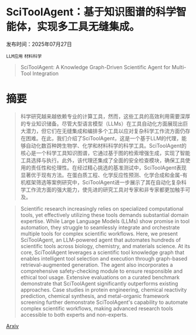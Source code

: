 # SciToolAgent：基于知识图谱的科学智能体，实现多工具无缝集成。

发布时间：2025年07月27日

`LLM应用` `材料科学`

> SciToolAgent: A Knowledge Graph-Driven Scientific Agent for Multi-Tool Integration

# 摘要

> 科学研究越来越依赖专业的计算工具，然而，这些工具的高效利用需要深厚的专业知识储备。尽管大型语言模型（LLMs）在工具自动化方面展现出巨大潜力，但它们在无缝集成和编排多个工具以应对复杂科学工作流方面仍存在困难。在此，我们介绍了SciToolAgent，这是一个基于LLM的代理，能够自动化数百种跨生物学、化学和材料科学的科学工具。SciToolAgent的核心是一个科学工具知识图谱，它通过基于图的检索增强生成，实现了智能工具选择与执行。此外，该代理还集成了全面的安全检查模块，确保工具使用的责任性和伦理性。在经过精心挑选的基准测试中，SciToolAgent表现显著优于现有方法。在蛋白质工程、化学反应性预测、化学合成和金属-有机框架筛选等案例研究中，SciToolAgent进一步展示了其在自动化复杂科学工作流方面的强大能力，使先进的研究工具对专家和非专家都更加触手可及。

> Scientific research increasingly relies on specialized computational tools, yet effectively utilizing these tools demands substantial domain expertise. While Large Language Models (LLMs) show promise in tool automation, they struggle to seamlessly integrate and orchestrate multiple tools for complex scientific workflows. Here, we present SciToolAgent, an LLM-powered agent that automates hundreds of scientific tools across biology, chemistry, and materials science. At its core, SciToolAgent leverages a scientific tool knowledge graph that enables intelligent tool selection and execution through graph-based retrieval-augmented generation. The agent also incorporates a comprehensive safety-checking module to ensure responsible and ethical tool usage. Extensive evaluations on a curated benchmark demonstrate that SciToolAgent significantly outperforms existing approaches. Case studies in protein engineering, chemical reactivity prediction, chemical synthesis, and metal-organic framework screening further demonstrate SciToolAgent's capability to automate complex scientific workflows, making advanced research tools accessible to both experts and non-experts.

[Arxiv](https://arxiv.org/abs/2507.20280)